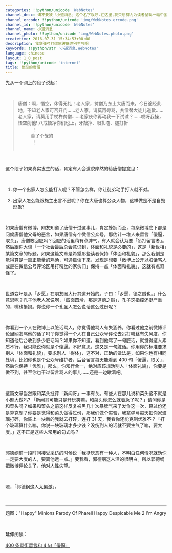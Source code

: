 ```yaml
---
categories: !!python/unicode 'WebNotes'
channel_desc: 请不要被「小道消息」这个名字误导.在这里,我只想努力为读者呈现一幅中国互联网的清明上河图.
channel_ercode: !!python/unicode 'img/WebNotes.ercode.png'
channel_id: !!python/unicode 'WebNotes'
channel_name: 小道消息
channel_photo: !!python/unicode 'img/WebNotes.photo.png'
createtime: 2016-07-31 15:34:53+00:00
description: 我拿弹弓打你家玻璃你别生气啊
keywords: !!python/str '小道消息,WebNotes'
language: chinese
layout: 1_0_post
tags: !!python/unicode 'internet'
title: 愤怒的唐僧
---
```

<div class="rich_media_content" id="js_content">
<p>
         先从一个网上的段子说起：
        </p>
<p>
<br/>
</p>
<blockquote>
<p>
          唐僧：啊，悟空，休得无礼！老人家，贫僧乃东土大唐而来，今日途经此地，不知老人家可否开门……老人家，请莫再辱骂，贫僧替大徒儿道歉……老人家，请莫用手杖杵贫僧……老家伙你再动我一下试试？……哎呀我操，悟空削他! 八戒悟净你们也上，牙敲掉、眼扎瞎、腿打折
          <span style="white-space: pre-wrap;">
           ！
          </span>
          善了个哉的
          <span style="white-space: pre-wrap;">
           ！
          </span>
</p>
</blockquote>
<p>
<br/>
</p>
<p>
         这个段子如果真实发生的话，肯定有人会道貌岸然的给唐僧提意见：
        </p>
<p>
<br/>
</p>
<ol class="list-paddingleft-2" style="list-style-type: decimal;">
<li>
<p>
           你一个出家人怎么能打人呢？不管怎么样，你让徒弟动手打人就不对。
          </p>
</li>
<li>
<p>
           出家人怎么能跟施主出言不逊呢？你在大唐也算公众人物，这样做是不是自毁形象?
          </p>
</li>
</ol>
<p>
<br/>
</p>
<p>
         如果唐僧有微博，网友知道了唐僧干过这事儿，肯定蜂拥而至，每条微博底下都是问候唐僧他父母的恶言，如果唐僧有个微信公众号，那估计一堆人来留言「傻逼，取关」。唐僧敢回应吗？回应的话里稍有点脾气，有人就会认为要「吊打留言者」。然后跟你大谈「一个社会最后总会意识到，体面和礼貌是必要的」，这是「新世相」某篇文章的标题。如果这篇文章是希望那些读者保持「体面和礼貌」，那么我倒是觉得算是一篇正能量的鸡汤，可通篇读下来，发现是想要「微博上公开以脏话骂人或是在微信公号评论区吊打粉丝的家伙们」保持一点「体面和礼貌」，这就有点奇怪了。
        </p>
<p>
<br/>
</p>
<p>
         世道变坏是从「乡愿」在朋友圈大行其道开始的。子曰：「乡愿，德之贼也。」什么意思呢？孔子他老人家说啊，「四面圆滑，那是道德之贼」，孔子这指控还挺严重的，嘴也挺损。你说你一个孔圣人怎么说话这么过份呢？
        </p>
<p>
<br/>
</p>
<p>
         你看到一个人在微博上以脏话骂人，你觉得他骂人有失涵养，你看过他之前微博评论里网友骂他的话了吗？你觉得一个人在自己公众号评论去吊打粉丝有失风度，你知道他后台收到多少脏话吗？如果你不知道，看到他骂了一句脏话，就觉得这人素质不行，我只能说你就是个傻逼。不好意思，这又是一句脏话。你用你的标准要求别人「体面和礼貌」，要求别人「得体」，这不对，正确的做法是，如果你也有相同处境，比如你也是个公众号维护者，后台留言每天能看到 400 句「傻逼，取关」，然后你保持「优雅」，那么，你知行合一，绝对应该规劝别人「体面礼貌」，你要是做不到，甚至你也干过留言骂人的事儿……还是一边歇着吧。
        </p>
<p>
<br/>
</p>
<p>
         这篇文章当然跟和菜头批评「新闻哥」一事有关。有些人在那儿说和菜头这不就是小题大做吗? 「新闻哥可能只是开玩笑嘛，和菜头你怎么就着急了呢？」请问你是和菜头吗？如果和菜头之前这样反复被黑几十次暴脾气来了发作这一次，算过份还是算克制？你要是觉得和菜头做得过份，那我们做个实验，我拿弹弓每天把你家玻璃打碎，你装上一块新的我就去打碎，连打 31 天，我看你还能克制优雅不？「打个玻璃算什么嘛，你说一块玻璃才多少钱？没伤到人的话就不要生气了嘛，要大度。」这不正是这些人常用的句式吗？
        </p>
<p>
<br/>
</p>
<p>
         郭德纲前一段时间接受采访的时候说「我挺厌恶有一种人，不明白任何情况就劝你一定要大度的人，要离他远一点。」要我看，郭德纲这人活的很明白。所以郭德纲把微博评论关了，他对人性失望。
        </p>
<p>
<br/>
</p>
<p>
         嗯，「郭德纲这人太偏激」。
        </p>
<p>
<br/>
</p>
<hr style="font-family: Lato, Helvetica, Arial, freesans, clean, sans-serif; border-right-width: 0px; border-bottom-width: 0px; border-left-width: 0px; border-top-style: solid; border-top-color: rgb(234, 234, 234); height: 1px; margin-top: 1em; margin-bottom: 1em; color: rgb(51, 51, 51); white-space: normal;"/>
<p>
         题图："Happy" Minions Parody Of Pharell Happy Despicable Me 2 I'm Angry
        </p>
<p>
<br/>
</p>
<p>
         延伸阅读：
        </p>
<p>
<a data_ue_src="http://mp.weixin.qq.com/s?__biz=MjM5ODIyMTE0MA==&amp;mid=2650968312&amp;idx=1&amp;sn=a1272095ffd07c6fb40f0125b4ed5aaf&amp;scene=21#wechat_redirect" href="http://mp.weixin.qq.com/s?__biz=MjM5ODIyMTE0MA==&amp;mid=2650968312&amp;idx=1&amp;sn=a1272095ffd07c6fb40f0125b4ed5aaf&amp;scene=21#wechat_redirect" target="_blank">
          400 条骂街留言和 4 句「傻逼」
         </a>
<span style="color: rgb(62, 62, 62); font-size: 18px; white-space: pre-wrap; background-color: rgb(255, 255, 255);">
<br/>
</span>
</p>
<p>
<br/>
</p>
</div>